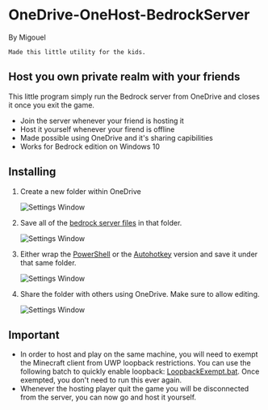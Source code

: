 # OneDrive-OneHost-BedrockServer
By Migouel 
```
Made this little utility for the kids.
```

## Host you own private realm with your friends
This little program simply run the Bedrock server from OneDrive and closes it once you exit the game.
* Join the server whenever your friend is hosting it
* Host it yourself whenever your firend is offline
* Made possible using OneDrive and it's sharing capibilities
* Works for Bedrock edition on Windows 10

## Installing
1. Create a new folder within OneDrive

    ![Settings Window](https://github.com/migouelBL/OneDrive-Shared-BedrockServer/blob/master/Screenshots/Screenshot1.png)

2. Save all of the [bedrock server files](https://www.minecraft.net/en-us/download/server/bedrock/) in that folder.

    ![Settings Window](https://github.com/migouelBL/OneDrive-Shared-BedrockServer/blob/master/Screenshots/Screenshot2.png)

3. Either wrap the [PowerShell](https://github.com/migouelBL/OneDrive-Shared-BedrockServer/blob/master/Source/HostServer.ps1) or the [Autohotkey](https://github.com/migouelBL/OneDrive-Shared-BedrockServer/blob/master/Source/HostServer.ahk) version and save it under that same folder.

    ![Settings Window](https://github.com/migouelBL/OneDrive-Shared-BedrockServer/blob/master/Screenshots/Screenshot3.png)

4. Share the folder with others using OneDrive. Make sure to allow editing.

    ![Settings Window](https://github.com/migouelBL/OneDrive-Shared-BedrockServer/blob/master/Screenshots/Screenshot4.png)

## Important
* In order to host and play on the same machine, you will need to exempt the Minecraft client from UWP loopback restrictions. 
You can use the following batch to quickly enable loopback: [LoopbackExempt.bat](https://github.com/migouelBL/OneDrive-Hosting-BedrockServer/blob/master/LoopbackExempt.bat). Once exempted, you don't need to run this ever again.
* Whenever the hosting player quit the game you will be disconnected from the server, you can now go and host it yourself.
